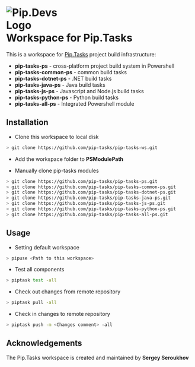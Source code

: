 # <img src="https://github.com/pip-tasks/pip-tasks-ps/raw/master/artifacts/logo.png" alt="Pip.Devs Logo" style="max-width:30%"> <br/> Workspace for Pip.Tasks

This is a workspace for [Pip.Tasks](https://github.com/pip-tasks/pip-tasks) project build infrastructure:

- **pip-tasks-ps** - cross-platform project build system in Powershell
- **pip-tasks-common-ps** - common build tasks
- **pip-tasks-dotnet-ps** - .NET build tasks
- **pip-tasks-java-ps** - Java build tasks
- **pip-tasks-js-ps** - Javascript and Node.js build tasks
- **pip-tasks-python-ps** - Python build tasks
- **pip-tasks-all-ps** - Integrated Powershell module

## Installation

- Clone this workspace to local disk
```bash
> git clone https://github.com/pip-tasks/pip-tasks-ws.git
```

- Add the workspace folder to **PSModulePath**

- Manually clone pip-tasks modules
```bash
> git clone https://github.com/pip-tasks/pip-tasks-ps.git
> git clone https://github.com/pip-tasks/pip-tasks-common-ps.git
> git clone https://github.com/pip-tasks/pip-tasks-dotnet-ps.git
> git clone https://github.com/pip-tasks/pip-tasks-java-ps.git
> git clone https://github.com/pip-tasks/pip-tasks-js-ps.git
> git clone https://github.com/pip-tasks/pip-tasks-python-ps.git
> git clone https://github.com/pip-tasks/pip-tasks-all-ps.git
```

## Usage

- Setting default workspace
```bash
> pipuse <Path to this workspace>
```

- Test all components
``` bash
> piptask test -all
```

- Check out changes from remote repository
```bash
> piptask pull -all
```

- Check in changes to remote repository
```bash
> piptask push -m <Changes comment> -all
```

## Acknowledgements

The Pip.Tasks workspace is created and maintained by **Sergey Seroukhov**
